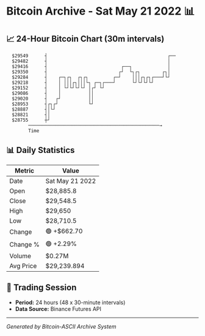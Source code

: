 # Bitcoin Archive - Sat May 21 2022 📊

## 📈 24-Hour Bitcoin Chart (30m intervals)

```
  $29549      ┤                                            ┌── 
  $29482      ┤                                            │   
  $29416      ┤                           ┌──┐             │   
  $29350      ┤                          ┌┘  └┐┌┐        ┌┐│   
  $29284      ┤    ┌─┐┌┐  ┌┐┌┐         ┌─┘    │││┌┐┌┐┌───┘└┘   
  $29218      ┤    │ │││┌┐│││└┐ ┌─┐┌───┘      └┘└┘└┘└┘         
  $29152      ┤    │ └┘└┘└┘└┘ │┌┘ └┘                           
  $29086      ┤    │          ││                               
  $29020      ┤   ┌┘          ││                               
  $28953      ┤┌┐┌┘           └┘                               
  $28887      ┤│└┘                                             
  $28821      ┤│                                               
  $28755      ┼┘                                               
        ────────────────────────────────────────────────→
        Time
```

## 📊 Daily Statistics

| Metric | Value |
|--------|-------|
| Date | Sat May 21 2022 |
| Open | $28,885.8 |
| Close | $29,548.5 |
| High | $29,650 |
| Low | $28,710.5 |
| Change | 🟢 +$662.70 |
| Change % | 🟢 +2.29% |
| Volume | $0.27M |
| Avg Price | $29,239.894 |

## 📅 Trading Session

- **Period:** 24 hours (48 x 30-minute intervals)
- **Data Source:** Binance Futures API

---
*Generated by Bitcoin-ASCII Archive System*
